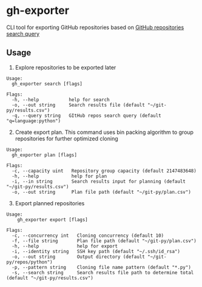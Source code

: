 # gh-exporter

CLI tool for exporting GitHub repositories based on [GitHub repositories search query](https://docs.github.com/en/search-github/searching-on-github/searching-for-repositories)

## Usage

1. Explore repositories to be exported later

```shell
Usage:
  gh_exporter search [flags]

Flags:
  -h, --help           help for search
  -o, --out string     Search results file (default "~/git-py/results.csv")
  -q, --query string   GItHub repos search query (default "q=language:python")
```

2. Create export plan. This command uses bin packing algorithm to group repositories for further optimized cloning

```shell
Usage:
  gh_exporter plan [flags]

Flags:
  -c, --capacity uint   Repository group capacity (default 2147483648)
  -h, --help            help for plan
  -i, --in string       Search results input for planning (default "~/git-py/results.csv")
  -o, --out string      Plan file path (default "~/git-py/plan.csv")
```

3. Export planned repositories

```shell
Usage:
    gh_exporter export [flags]

Flags:
  -c, --concurrency int   Cloning concurrency (default 10)
  -f, --file string       Plan file path (default "~/git-py/plan.csv")
  -h, --help              help for export
  -i, --identity string   SSH key path (default "~/.ssh/id_rsa")
  -o, --out string        Output directory (default "~/git-py/repos/python")
  -p, --pattern string    Cloning file name pattern (default "*.py")
  -s, --search string     Search results file path to determine total (default "~/git-py/results.csv")
```
